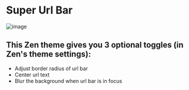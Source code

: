 # Super Url Bar

![image](https://github.com/user-attachments/assets/f6a88964-98b3-460b-8fe9-bee5775b73ec)


## This **Zen theme** gives you 3 optional toggles (in Zen's theme settings):
  - Adjust border radius of url bar
  - Center url text
  - Blur the background when url bar is in focus
